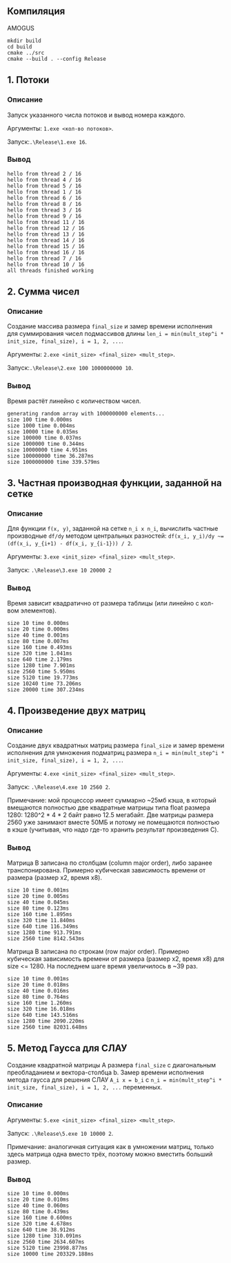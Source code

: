 ## Компиляция

AMOGUS

```
mkdir build
cd build
cmake ../src
cmake --build . --config Release
```

## 1. Потоки

### Описание
Запуск указанного числа потоков и вывод номера каждого.

Аргументы: `1.exe <кол-во потоков>`.

Запуск:`.\Release\1.exe 16`.

### Вывод

```
hello from thread 2 / 16
hello from thread 4 / 16
hello from thread 5 / 16
hello from thread 1 / 16
hello from thread 6 / 16
hello from thread 8 / 16
hello from thread 3 / 16
hello from thread 9 / 16
hello from thread 11 / 16
hello from thread 12 / 16
hello from thread 13 / 16
hello from thread 14 / 16
hello from thread 15 / 16
hello from thread 16 / 16
hello from thread 7 / 16
hello from thread 10 / 16
all threads finished working
```

## 2. Сумма чисел

### Описание

Создание массива размера `final_size` и замер времени исполнения для суммирования чисел подмассивов
длины `len_i = min(mult_step^i * init_size, final_size), i = 1, 2, ...`.

Аргументы: `2.exe <init_size> <final_size> <mult_step>`. 

Запуск:`.\Release\2.exe 100 1000000000 10`.

### Вывод

Время растёт линейно с количеством чисел.

```
generating random array with 1000000000 elements...
size 100 time 0.000ms
size 1000 time 0.004ms
size 10000 time 0.035ms
size 100000 time 0.037ms
size 1000000 time 0.344ms
size 10000000 time 4.951ms
size 100000000 time 36.287ms
size 1000000000 time 339.579ms
```

## 3. Частная производная функции, заданной на сетке

### Описание

Для функции `f(x, y)`, заданной на сетке `n_i x n_i`, вычислить частные производные `df/dy` методом центральных разностей: `df(x_i, y_i)/dy ~= (df(x_i, y_{i+1) - df(x_i, y_{i-1})) / 2`.

Аргументы: `3.exe <init_size> <final_size> <mult_step>`.

Запуск: `.\Release\3.exe 10 20000 2`

### Вывод

Время зависит квадратично от размера таблицы (или линейно с кол-вом элементов).

```
size 10 time 0.000ms
size 20 time 0.000ms
size 40 time 0.001ms
size 80 time 0.007ms
size 160 time 0.493ms
size 320 time 1.041ms
size 640 time 2.179ms
size 1280 time 7.901ms
size 2560 time 5.950ms
size 5120 time 19.773ms
size 10240 time 73.206ms
size 20000 time 307.234ms
```

## 4. Произведение двух матриц


### Описание

Создание двух квадратных матриц размера `final_size` и замер времени исполнения 
для умножения подматриц размера `n_i = min(mult_step^i * init_size, final_size), i = 1, 2, ...`.

Аргументы: `4.exe <init_size> <final_size> <mult_step>`.

Запуск: `.\Release\4.exe 10 2560 2`.

Примечание: мой процессор имеет суммарно ~25мб кэша, в который вмещаются полностью две квадратные матрицы типа float размера 1280: 1280^2 * 4 * 2 байт равно 12.5 мегабайт. Две матрицы размера 2560 уже занимают вместе 50МБ и потому не помещаются полностью в кэше (учитывая, что надо где-то хранить результат произведения C).

### Вывод

Матрица B записана по столбцам (column major order), либо заранее транспонирована. Примерно кубическая зависимость времени от размера (размер x2, время x8).

```
size 10 time 0.001ms
size 20 time 0.005ms
size 40 time 0.045ms
size 80 time 0.123ms
size 160 time 1.895ms
size 320 time 11.840ms
size 640 time 116.349ms
size 1280 time 913.791ms
size 2560 time 8142.543ms
```

Матрица B записана по строкам (row major order). Примерно кубическая зависимость времени от размера (размер x2, время x8) для size <= 1280. На последнем шаге время увеличилось в ~39 раз.

```
size 10 time 0.001ms
size 20 time 0.018ms
size 40 time 0.016ms
size 80 time 0.764ms
size 160 time 1.260ms
size 320 time 16.018ms
size 640 time 143.516ms
size 1280 time 2090.220ms
size 2560 time 82031.648ms
```

## 5. Метод Гаусса для СЛАУ

Создание квадратной матрицы A размера `final_size` с диагональным преобладанием и вектора-столбца b. 
Замер времени исполнения метода гаусса для решения СЛАУ `A_i x = b_i` с `n_i = min(mult_step^i * init_size, final_size), i = 1, 2, ...` переменных.

### Описание

Аргументы: `5.exe <init_size> <final_size> <mult_step>`.

Запуск: `.\Release\5.exe 10 10000 2`.

Примечание: аналогичная ситуация как в умножении матриц, только здесь матрица одна вместо трёх, поэтому можно вместить больший размер.

### Вывод

```
size 10 time 0.000ms
size 20 time 0.010ms 
size 40 time 0.060ms 
size 80 time 0.439ms 
size 160 time 0.600ms
size 320 time 4.678ms
size 640 time 38.912ms
size 1280 time 310.091ms
size 2560 time 2634.607ms
size 5120 time 23998.877ms
size 10000 time 203329.188ms
```

